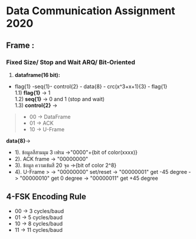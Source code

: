 # Data Communication Assignment 2020
## Frame :
### Fixed Size/ Stop and Wait ARQ/ Bit-Oriented<br />
1. **dataframe(16 bit):**<br />
-  flag{1} -seq{1}- control{2}  - data{8} - crc(x^3+x+1){3}  - flag{1}<br />
1.1) **flag{1}** -> 1<br />
1.2) **seq{1}** -> 0 and 1 (stop and wait)<br />
1.3) **control{2}** ->
  >- 00 -> DataFrame<br />
  > - 01 ->  ACK<br />
  > - 10 ->  U-Frame<br />

**data{8}**-><br />
  - 1). ข้อมูลสีสามมุม 3 เฟรม
          ->"0000"+{bit of color(xxxx)}
   - 2). ACK frame -> "00000000"
  -  3). ข้อมูล ความเข้มสี 20 จุด
          ->{bit of color 2^8}
 -  4). U-Frame
        >  -> "00000000" set/reset
          -> "00000001" get -45 degree
          -> "00000010" get 0 degree
          -> "00000011" get +45 degree
## 4-FSK Encoding Rule
- 00 -> 3 cycles/baud
- 01 -> 5 cycles/baud
- 10 -> 8 cycles/baud
- 11 -> 11 cycles/baud
